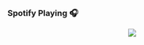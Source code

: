 
### Spotify Playing 🎧
<p align="center">
  <a href="https://open.spotify.com/user/669ttbk20x1svae1gwuhl1ojm?si=30c32e8e20784bfc">
    <img src="https://spotify-github-profile.vercel.app/api/callback?code=AQCVr5_kprN7vpviyF4rnuEViiMtEYb3kbphX8memvUhZmRCjdNz8YSVPz_EWKw7skhFd0ag6zsljuKmpbXQlfYHzSvdiYU1djxlG6JYS_Zl2AkCCzJN1UXwzJC-lusrTQwCpJb8u4EDZ6ezn-X2EMLvm5L3ugl9WgRIDbLRc6yUH1MoV86zrA34ADjsx6sKgZ-Uat1YqLgBsIiccTtwBOqZvn8xWpBHegnexiJ7_EAye9N2xi_pctqLwzOcdfeKlmEyun_WVK4-gPjLBno2WQ68%22%3Ee">


